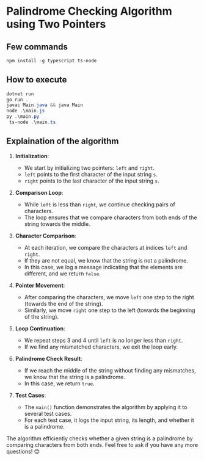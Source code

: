 # Palindrome Checking Algorithm using Two Pointers

## Few commands

```powershell
npm install -g typescript ts-node
```

## How to execute

```powershell
dotnet run
go run .
javac Main.java && java Main
node .\main.js
py .\main.py
 ts-node .\main.ts
```

## Explaination of the algorithm

1. **Initialization**:

   - We start by initializing two pointers: `left` and `right`.
   - `left` points to the first character of the input string `s`.
   - `right` points to the last character of the input string `s`.

2. **Comparison Loop**:

   - While `left` is less than `right`, we continue checking pairs of characters.
   - The loop ensures that we compare characters from both ends of the string towards the middle.

3. **Character Comparison**:

   - At each iteration, we compare the characters at indices `left` and `right`.
   - If they are not equal, we know that the string is not a palindrome.
   - In this case, we log a message indicating that the elements are different, and we return `false`.

4. **Pointer Movement**:

   - After comparing the characters, we move `left` one step to the right (towards the end of the string).
   - Similarly, we move `right` one step to the left (towards the beginning of the string).

5. **Loop Continuation**:

   - We repeat steps 3 and 4 until `left` is no longer less than `right`.
   - If we find any mismatched characters, we exit the loop early.

6. **Palindrome Check Result**:

   - If we reach the middle of the string without finding any mismatches, we know that the string is a palindrome.
   - In this case, we return `true`.

7. **Test Cases**:
   - The `main()` function demonstrates the algorithm by applying it to several test cases.
   - For each test case, it logs the input string, its length, and whether it is a palindrome.

The algorithm efficiently checks whether a given string is a palindrome by comparing characters from both ends. Feel free to ask if you have any more questions! 😊
